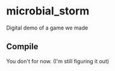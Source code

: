 # microbial_storm
Digital demo of a game we made

## Compile
You don't for now. (I'm still figuring it out)
